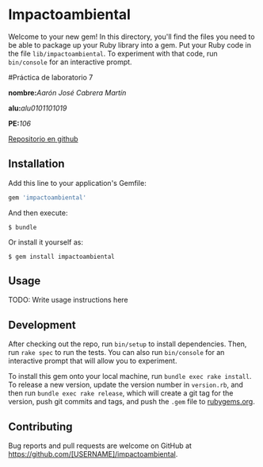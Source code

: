 # Impactoambiental

Welcome to your new gem! In this directory, you'll find the files you need to be able to package up your Ruby library into a gem. Put your Ruby code in the file `lib/impactoambiental`. To experiment with that code, run `bin/console` for an interactive prompt.

#Práctica de laboratorio 7

__nombre:__*Aarón José Cabrera Martín*

__alu:__*alu0101101019*

__PE:__*106*

[Repositorio en github](http://github.com)

## Installation

Add this line to your application's Gemfile:

```ruby
gem 'impactoambiental'
```

And then execute:

    $ bundle

Or install it yourself as:

    $ gem install impactoambiental

## Usage

TODO: Write usage instructions here

## Development

After checking out the repo, run `bin/setup` to install dependencies. Then, run `rake spec` to run the tests. You can also run `bin/console` for an interactive prompt that will allow you to experiment.

To install this gem onto your local machine, run `bundle exec rake install`. To release a new version, update the version number in `version.rb`, and then run `bundle exec rake release`, which will create a git tag for the version, push git commits and tags, and push the `.gem` file to [rubygems.org](https://rubygems.org).

## Contributing

Bug reports and pull requests are welcome on GitHub at https://github.com/[USERNAME]/impactoambiental.
